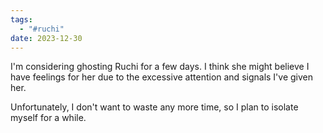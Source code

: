 ```yaml
---
tags:
  - "#ruchi"
date: 2023-12-30
---
```

I'm considering ghosting Ruchi for a few days. I think she might believe I have feelings for her due to the excessive attention and signals I've given her. 

Unfortunately, I don't want to waste any more time, so I plan to isolate myself for a while.
